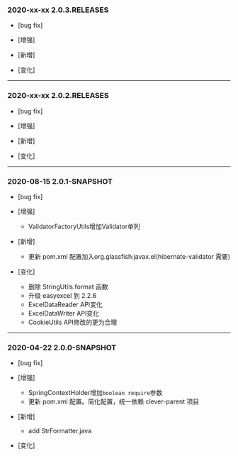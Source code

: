 ### 2020-xx-xx 2.0.3.RELEASES

- [bug fix]

- [增强]
    
- [新增]

- [变化]

---

### 2020-xx-xx 2.0.2.RELEASES

- [bug fix]

- [增强]
    
- [新增]

- [变化]

---

### 2020-08-15 2.0.1-SNAPSHOT

- [bug fix]

- [增强]
    - ValidatorFactoryUtils增加Validator单列
- [新增]
    - 更新 pom.xml 配置加入org.glassfish:javax.el(hibernate-validator 需要)
- [变化]
    - 删除 StringUtils.format 函数
    - 升级 easyexcel 到 2.2.6
    - ExcelDataReader API变化
    - ExcelDataWriter API变化
    - CookieUtils API修改的更为合理
---

### 2020-04-22 2.0.0-SNAPSHOT

- [bug fix]

- [增强]
    - SpringContextHolder增加`boolean require`参数
    - 更新 pom.xml 配置。简化配置，统一依赖 clever-parent 项目
- [新增]
    - add StrFormatter.java
- [变化]
